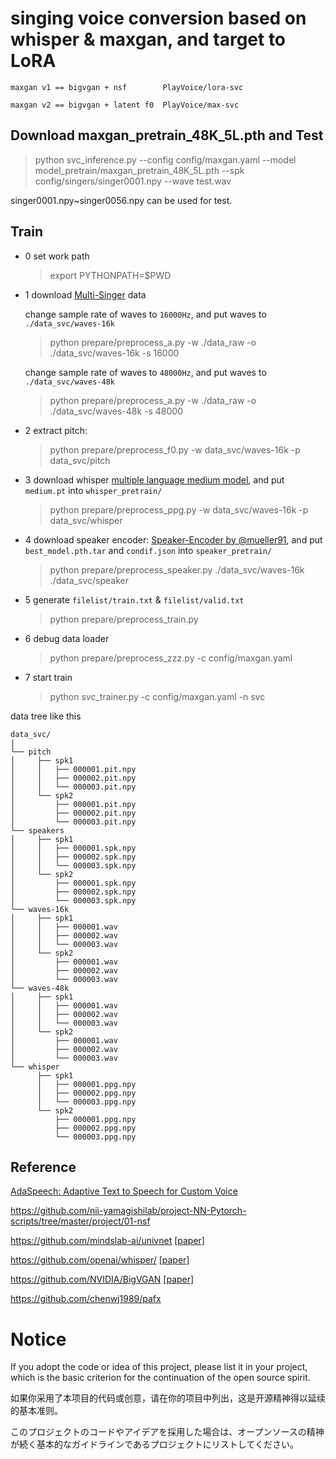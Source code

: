 # singing voice conversion based on whisper & maxgan, and target to LoRA

```per
maxgan v1 == bigvgan + nsf        PlayVoice/lora-svc

maxgan v2 == bigvgan + latent f0  PlayVoice/max-svc
```

## Download maxgan_pretrain_48K_5L.pth and Test

> python svc_inference.py --config config/maxgan.yaml --model model_pretrain/maxgan_pretrain_48K_5L.pth --spk config/singers/singer0001.npy --wave test.wav

singer0001.npy~singer0056.npy can be used for test.

## Train
- 0 set work path

    > export PYTHONPATH=$PWD

- 1 download [Multi-Singer](https://github.com/Multi-Singer/Multi-Singer.github.io) data

    change sample rate of waves to `16000Hz`, and put waves to `./data_svc/waves-16k`

    > python prepare/preprocess_a.py -w ./data_raw -o ./data_svc/waves-16k -s 16000

    change sample rate of waves to `48000Hz`, and put waves to `./data_svc/waves-48k`

    > python prepare/preprocess_a.py -w ./data_raw -o ./data_svc/waves-48k -s 48000

- 2 extract pitch: 

    > python prepare/preprocess_f0.py -w data_svc/waves-16k -p data_svc/pitch

- 3 download whisper [multiple language medium model](https://openaipublic.azureedge.net/main/whisper/models/345ae4da62f9b3d59415adc60127b97c714f32e89e936602e85993674d08dcb1/medium.pt), and put `medium.pt` into `whisper_pretrain/`

    > python prepare/preprocess_ppg.py -w data_svc/waves-16k -p data_svc/whisper

- 4 download speaker encoder: [Speaker-Encoder by @mueller91](https://drive.google.com/drive/folders/15oeBYf6Qn1edONkVLXe82MzdIi3O_9m3), and put `best_model.pth.tar` and `condif.json` into `speaker_pretrain/`

    > python prepare/preprocess_speaker.py ./data_svc/waves-16k ./data_svc/speaker

- 5 generate `filelist/train.txt` & `filelist/valid.txt`

    > python prepare/preprocess_train.py

- 6 debug data loader

    > python prepare/preprocess_zzz.py -c config/maxgan.yaml

- 7 start train

    > python svc_trainer.py -c config/maxgan.yaml -n svc

data tree like this

    data_svc/
    |
    └── pitch
    │     ├── spk1
    │     │   ├── 000001.pit.npy
    │     │   ├── 000002.pit.npy
    │     │   └── 000003.pit.npy
    │     └── spk2
    │         ├── 000001.pit.npy
    │         ├── 000002.pit.npy
    │         └── 000003.pit.npy
    └── speakers
    │     ├── spk1
    │     │   ├── 000001.spk.npy
    │     │   ├── 000002.spk.npy
    │     │   └── 000003.spk.npy
    │     └── spk2
    │         ├── 000001.spk.npy
    │         ├── 000002.spk.npy
    │         └── 000003.spk.npy 
    └── waves-16k
    │     ├── spk1
    │     │   ├── 000001.wav
    │     │   ├── 000002.wav
    │     │   └── 000003.wav
    │     └── spk2
    │         ├── 000001.wav
    │         ├── 000002.wav
    │         └── 000003.wav
    └── waves-48k
    │     ├── spk1
    │     │   ├── 000001.wav
    │     │   ├── 000002.wav
    │     │   └── 000003.wav
    │     └── spk2
    │         ├── 000001.wav
    │         ├── 000002.wav
    │         └── 000003.wav
    └── whisper
          ├── spk1
          │   ├── 000001.ppg.npy
          │   ├── 000002.ppg.npy
          │   └── 000003.ppg.npy
          └── spk2
              ├── 000001.ppg.npy
              ├── 000002.ppg.npy
              └── 000003.ppg.npy

<!-- ## Infer
- 0 set work path

    > export PYTHONPATH=$PWD

- 1 Export clean model

    > python svc_export.py --config config/maxgan.yaml --checkpoint_path chkpt/svc/***.pt

    you can download model for release page

- 2 Use whisper to extract content encoding; One-key reasoning is not used, in order to reduce the occupation of memory.

    > python whisper/inference.py -w test.wav -p test.ppg.npy

    out file is test.ppg.npy；If the ppg file is not specified in the next step, the next step will automatically generate it.

- 3 Specify parameters and inference

    > python svc_inference.py --config config/maxgan.yaml --model maxgan_g.pth --spk ./config/singers/singer0001.npy --wave test.wav

    The generated file is in the current directory svc_out.wav; at the same time, svc_out_pitch.wav is generated to visually display the pitch extraction results. -->

## Reference
[AdaSpeech: Adaptive Text to Speech for Custom Voice](https://arxiv.org/pdf/2103.00993.pdf)

https://github.com/nii-yamagishilab/project-NN-Pytorch-scripts/tree/master/project/01-nsf

https://github.com/mindslab-ai/univnet [[paper]](https://arxiv.org/abs/2106.07889)

https://github.com/openai/whisper/ [[paper]](https://arxiv.org/abs/2212.04356)

https://github.com/NVIDIA/BigVGAN [[paper]](https://arxiv.org/abs/2206.04658)

https://github.com/chenwj1989/pafx

<!-- ## Data-sets

KiSing        http://shijt.site/index.php/2021/05/16/kising-the-first-open-source-mandarin-singing-voice-synthesis-corpus/

PopCS         https://github.com/MoonInTheRiver/DiffSinger/blob/master/resources/apply_form.md

opencpop      https://wenet.org.cn/opencpop/download/

Multi-Singer  https://github.com/Multi-Singer/Multi-Singer.github.io

M4Singer      https://github.com/M4Singer/M4Singer/blob/master/apply_form.md

CSD           https://zenodo.org/record/4785016#.YxqrTbaOMU4

KSS           https://www.kaggle.com/datasets/bryanpark/korean-single-speaker-speech-dataset

JVS MuSic     https://sites.google.com/site/shinnosuketakamichi/research-topics/jvs_music

PJS           https://sites.google.com/site/shinnosuketakamichi/research-topics/pjs_corpus

JUST Song     https://sites.google.com/site/shinnosuketakamichi/publication/jsut-song

MUSDB18       https://sigsep.github.io/datasets/musdb.html#musdb18-compressed-stems

DSD100        https://sigsep.github.io/datasets/dsd100.html

Aishell-3     http://www.aishelltech.com/aishell_3

VCTK          https://datashare.ed.ac.uk/handle/10283/2651 -->

# Notice
If you adopt the code or idea of this project, please list it in your project, which is the basic criterion for the continuation of the open source spirit.

如果你采用了本项目的代码或创意，请在你的项目中列出，这是开源精神得以延续的基本准则。

このプロジェクトのコードやアイデアを採用した場合は、オープンソースの精神が続く基本的なガイドラインであるプロジェクトにリストしてください。
